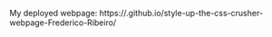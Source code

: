 My deployed webpage: https://<Frederico-Ribeiro>.github.io/style-up-the-css-crusher-webpage-Frederico-Ribeiro/
